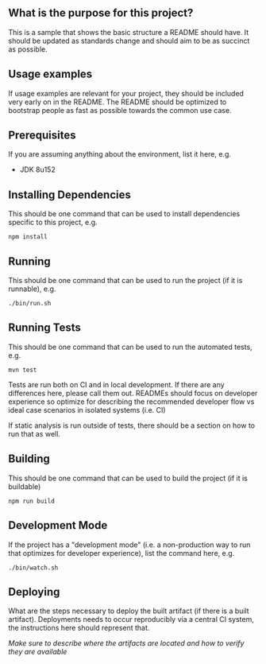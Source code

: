 

## What is the purpose for this project?

This is a sample that shows the basic structure a README should have. It should be updated as standards change and should aim to be as succinct as possible.

## Usage examples

If usage examples are relevant for your project, they should be included very early on in the README. The README should be optimized to bootstrap people as fast as possible towards the common use case.

## Prerequisites

If you are assuming anything about the environment, list it here, e.g.

- JDK 8u152

## Installing Dependencies

This should be one command that can be used to install dependencies specific to this project, e.g.

`npm install`

## Running

This should be one command that can be used to run the project (if it is runnable), e.g.

`./bin/run.sh`

## Running Tests

This should be one command that can be used to run the automated tests, e.g.

`mvn test`

Tests are run both on CI and in local development. If there are any differences here, please call them out.
READMEs should focus on developer experience so optimize for describing the recommended developer flow vs ideal case scenarios 
in isolated systems (i.e. CI)

If static analysis is run outside of tests, there should be a section on how to run that as well.

## Building

This should be one command that can be used to build the project (if it is buildable)

`npm run build`

## Development Mode

If the project has a "development mode" (i.e. a non-production way to run that optimizes for developer experience), list the command here, e.g.

`./bin/watch.sh`

## Deploying

What are the steps necessary to deploy the built artifact (if there is a built artifact). Deployments needs to occur reproducibly via a central CI system, the instructions here should represent that.

*Make sure to describe where the artifacts are located and how to verify they are available*
